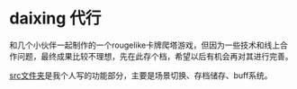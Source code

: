  # daixing 代行

和几个小伙伴一起制作的一个rougelike卡牌爬塔游戏，但因为一些技术和线上合作问题，最终成果比较不理想，先在此存个档，希望以后有机会再对其进行完善。

[src文件夹](./src)是我个人写的功能部分，主要是场景切换、存档储存、buff系统。
